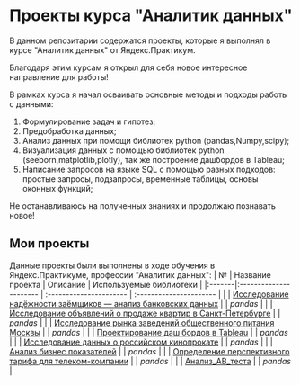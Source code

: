 # Проекты курса "Аналитик данных" 

В данном репозитарии содержатся проекты, которые я выполнял в курсе "Аналитик данных" от Яндекс.Практикум.

Благодаря этим курсам я открыл для себя новое интересное направление для работы!

В рамках курса я начал осваивать основные методы и подходы работы с данными:

1. Формулирование задач и гипотез;
2. Предобработка данных;
3. Анализ данных при помощи библиотек python (pandas,Numpy,scipy);
4. Визуализация данных с помощью библиотек python (seeborn,matplotlib,plotly), так же построение дашбордов в Tableau;
5. Написание запросов на языке SQL с помощью разных подходов: простые запросы, подзапросы, временные таблицы, основы оконных функций; 

Не останавливаюсь на полученных знаниях и продолжаю познавать новое!
## Мои проекты

Данные проекты были выполнены в ходе обучения в Яндекс.Практикуме, профессии "Аналитик данных":
|  № | Название проекта | Описание | Используемые библиотеки | 
|:-------|:---------------------- | :---------------------- | :---------------------- |
|  | [Исследование надёжности заёмщиков — анализ банковских данных](Исследование_надёжности_заёмщиков—анализ_банковских_данных) | | *pandas* |
|  | [Исследование объявлений о продаже квартир в Санкт-Петербурге](Исследование_объявлений_о_продаже_квартир_в_Санкт-Петербурге) | | *pandas* |
|  | [Исследование рынка заведений общественного питания Москвы](Исследование_рынка_заведений_общественного_питания_Москвы) | | *pandas* |
|  | [Проектирование даш бордов в Tableau](Проектирование_даш_бордов_в_Tableau) | | *pandas* |
|  | [Исследование данных о российском кинопрокате](Исследование_данных_о_российском_кинопрокате) | | *pandas* |
|  | [Анализ бизнес показателей](Анализ_бизнес_показателей) | | *pandas* |
|  | [Определение перспективного тарифа для телеком-компании](Определение_перспективного_тарифа_для_телеком-компании) | | *pandas* |
|  | [Анализ_AB_теста](Анализ_AB_теста) | | *pandas* |


